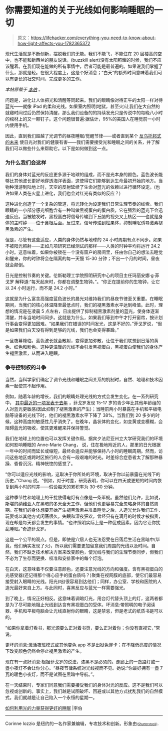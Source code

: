 # 你需要知道的关于光线如何影响睡眠的一切

> 原文：<https://lifehacker.com/everything-you-need-to-know-about-how-light-affects-you-1782365372>

现代生活就是不断创新，摆脱我们的无能。我们不能飞，不能住在 20 层楼高的空中，也不能和新西兰的朋友说话。(buzzkill alert)没有太阳照耀的时候，我们不应该醒着。在我们现在能做的所有事情中，后者可能是最普遍的。如果说我们掌握了什么，那就是轻。在很大程度上，这是个好消息；“白天”的额外时间意味着我们可以有更长的社交时间，完成更多的工作。



*本帖原载于* [*李伯*](http://vanwinkles.com/how-to-use-light-to-help-you-sleep-better) *。*

问题是，进化让人体把光和清醒等同起来。我们的眼睛像对待正午的太阳一样对待蓝光——就像 iPad 的柔和光线。如果室内照明(地狱，甚至火)让我们在大自然的就寝时间过后仍然保持清醒，那么我们设备的的持续发光只是传说中的每晚八小时的棺材上的又一颗钉子。这个问题很普遍:据估计，95%的美国人在睡觉前一小时内使用手机。

因此，直到我们超越了光调节的昼夜睡眠/觉醒节律——或者直到某个 [反乌托邦式的未来](http://vanwinkles.com/what-will-sleep-be-like-in-the-future) 使日光对我们的健康有害——我们需要接受光和睡眠之间的关系，并了解我们可以做些什么来帮助它。以下是如何做到这一点。

### 为什么我们会这样

我们的身体对蓝光的反应更多源于地球的组成，而不是光本身的颜色。蓝色波长能够比其他波长更好地穿透海洋表面，这使得它们能够到达生命最初开始的地方。当物种漫游到陆地上时，天空的反射延续了生命对蓝光的依赖以进行循环设定。(也许如果人类在火星上进化，我们也会对红光有类似的反应？)

这种进化创造了一个复杂的管道，将光转化为设定我们日常生理节奏的线索。我们眼睛的一小部分感光细胞含有一种叫做黑视蛋白的蛋白质，它在强烈的蓝光下会迅速反应。当被触发时，黑视蛋白将信号传输到下丘脑的视交叉上核区——也就是身体的主时钟——位于鼻根后面。反过来，信号传递到松果体，抑制睡眠诱导激素褪黑激素的产生。

但是，尽管有这些适应，人类的身体仍然与地球的 24 小时周期有点不同步。如果不被阳光照射——正如几项研究已经测试的那样——人类的时钟平均将运行 24.2 小时。这意味着，如果你被锁在一个没有窗户的房间里，任由你自己的想法去睡觉和醒来，你的时钟将会在隔离的每一天慢 15-30 分钟；不出一个月的时间，昼夜就会颠倒。

日光是控制节奏的关键。伦斯勒理工学院照明研究中心的项目主任玛丽安娜·g·菲戈罗 解释道:“每天起床时，你都在调整生物钟。”。“你正在提前你的生物钟，让它以 24 小时运行，而不是 24.2 小时。”

这就是为什么富含高强度蓝色波长的晨光对维持我们的昼夜节律至关重要。在睡眠期间，当我们的核心体温降至最低点时，我们的褪黑激素水平达到峰值。此时，理想的情况是在凌晨 5 点左右，日出提供了抑制褪黑激素剂量的蓝光，使身体逐渐清醒，并与当地时间同步。这就是为什么，如果我们等到中午才打开窗帘，按计划行事会变得更加困难。“如果我们在错误的时间发光，这是不好的，”菲戈罗说，“但是如果我们白天没有得到足够的光线，我们也会变得暴躁。”

一旦夜幕降临，蓝色波长就会散射，变得更加弥散，让位于我们联想到日落的黄色、红色和粉色。这种更温暖的光线不会引发黑视蛋白，黑视蛋白使我们的身体产生褪黑激素，从而进入睡眠。

### 争夺控制权的斗争

当然，当科学家们确定了调节光线和睡眠之间关系的机制时，自然、地理和技术因素一起使其不起作用。

例如，随着年龄的增长，我们的眼睛处理光线的方式会发生变化。在一系列研究中， [其中最近的一项发表于去年](http://www.lrc.rpi.edu/resources/newsroom/pr_story.asp?id=297#.V1bwFCMrLJw) ，菲戈罗发现 15-17 岁的青少年比其他年龄组的人对蓝光更敏感(因此抑制了褪黑激素的产生)；当睡前两小时暴露在手机和平板电脑等设备的光线下时，他们的褪黑激素水平下降了 38%。当我们到 20 多岁的时候，这种高度的敏感性几乎消失了。在晚年，晶状体的变化，如变黄或变模糊，会阻碍蓝光的吸收，使其更难醒来并保持警觉。

我们在地球上的位置也可以发挥关键作用。据宾夕法尼亚州立大学研究我们的环境如何影响睡眠的 Anne-Marie Chang， 说，住在极地附近的人，那里的日光根据一年中的时间而延长或缩短，最终会适应并能够保持八小时的睡眠周期。然而，访问这些地区或跨时区旅行的人会有一段艰难的时光。时差综合症患者太了解那种暴躁、昏昏沉沉、精神恍惚的感觉了。

“你可以适应光线的影响，这取决于你所处的环境，取决于你以前暴露在光线下的历史，”Chang 说。“例如，对于时差，研究表明，你可以在四天或更短的时间内恢复到两小时的时差——假设每天的累积率为 30-60 分钟。

这种季节性和地理上的干扰使得电灯有点像是一条军规。虽然他们允许，比如说，斯堪的纳维亚人在黑暗的冬天全天工作，但他们也更容易完全忽略身体的自然周期。在我们的身体想要开始产生褪黑激素并准备睡觉之后，人造光允许我们工作、玩耍或以其他方式闲荡很久。失眠和深夜狂欢，曾经只有在满月的时候才被指责，现在却是每天都会发生的事情。“也许照明实际上是一种促成因素，因为它让你扰乱睡眠。”奇迹菲戈罗。

这是一个公平的观点。但是，即使是穴居人也无法忍受在日落后生活在黑暗中(毕竟，他们确实发现了火)，所以我们需要更加留意我们周围的光线以及时间。自然，我们不缺乏技术解决方案来改变颜色，使光线与我们的生理节奏同步，但我们不必为了生存而更换、校准和安排家中的每个灯泡。

在白天，这意味着不仅要注意颜色，还要注意光线的方向和强度。含有黑视蛋白的光感受器(还记得那个得心应手的蛋白质吗？)聚集在视网膜的底部，使它们最容易接受射入眼睛的光线。阳光(咄)很容易到达他们；同样，办公室、学校和医院的人造光最好来自上方。与此同时，喜黑反应与蓝光一样需要强光。

到了晚上，情况正好相反。这意味着调暗灯光，用台灯代替头顶上的灯，这两者都是为了尽可能地阻止光线到达含有黑视蛋白的受体。坏消息:带照明的电子阅读器、手机和平板电脑会让光线直射你的眼睛，这是禁忌，但是老式的纸质书是可以的。

“如果你拿着灯看书，那光源要么正对着书页，要么正对着你；你没有直视它，”常说。

更坏的消息:激活夜班模式或其他变色 app 不是出狱免罪卡；在不降低亮度的情况下改变颜色仍然会停止褪黑激素的产生。

现在有一点好消息:根据菲戈罗的说法，漆黑不是必须的。走廊上的一盏路灯或一盏小夜灯不会让你分心。“昼夜节律系统对光线视而不见。她说:“你最好拥有一盏 7 瓦的暖色小夜灯，而不是试图在黑暗中导航。”。

在一天结束时，专家们同意我们需要接受我们的身体对光的反应。这不是我们可以忽视或创新的。事实上，我们越是试图破坏、回避或以其他方式扰乱我们的自然模式，我们就越是让自己陷入一个永恒的星期一。

[如何利用光的力量获得更好的睡眠](http://vanwinkles.com/how-to-use-light-to-help-you-sleep-better) |李伯

* * *

Corinne Iozzio 是纽约的一名作家兼编辑，专攻技术和创新。形象由[*<small></small>*](http://www.shutterstock.com/pic-435397360/stock-photo-night-background-with-moon-stars-and-lantern-sweet-dreams-good-night-card.html?src=c9-wNd-c_1F8Sc9RXcgDXA-4-16)<small>*<small>(</small>*[*<small>Shutterstock</small>*](http://shutterstock.com)*<small>)。</small>*</small>

<small></small>